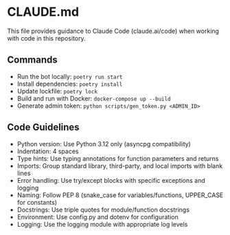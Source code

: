 # CLAUDE.md

This file provides guidance to Claude Code (claude.ai/code) when working with code in this repository.

## Commands

- Run the bot locally: `poetry run start`
- Install dependencies: `poetry install`
- Update lockfile: `poetry lock`
- Build and run with Docker: `docker-compose up --build`
- Generate admin token: `python scripts/gen_token.py <ADMIN_ID>`

## Code Guidelines

- Python version: Use Python 3.12 only (asyncpg compatibility)
- Indentation: 4 spaces
- Type hints: Use typing annotations for function parameters and returns
- Imports: Group standard library, third-party, and local imports with blank lines
- Error handling: Use try/except blocks with specific exceptions and logging
- Naming: Follow PEP 8 (snake_case for variables/functions, UPPER_CASE for constants)
- Docstrings: Use triple quotes for module/function docstrings
- Environment: Use config.py and dotenv for configuration
- Logging: Use the logging module with appropriate log levels